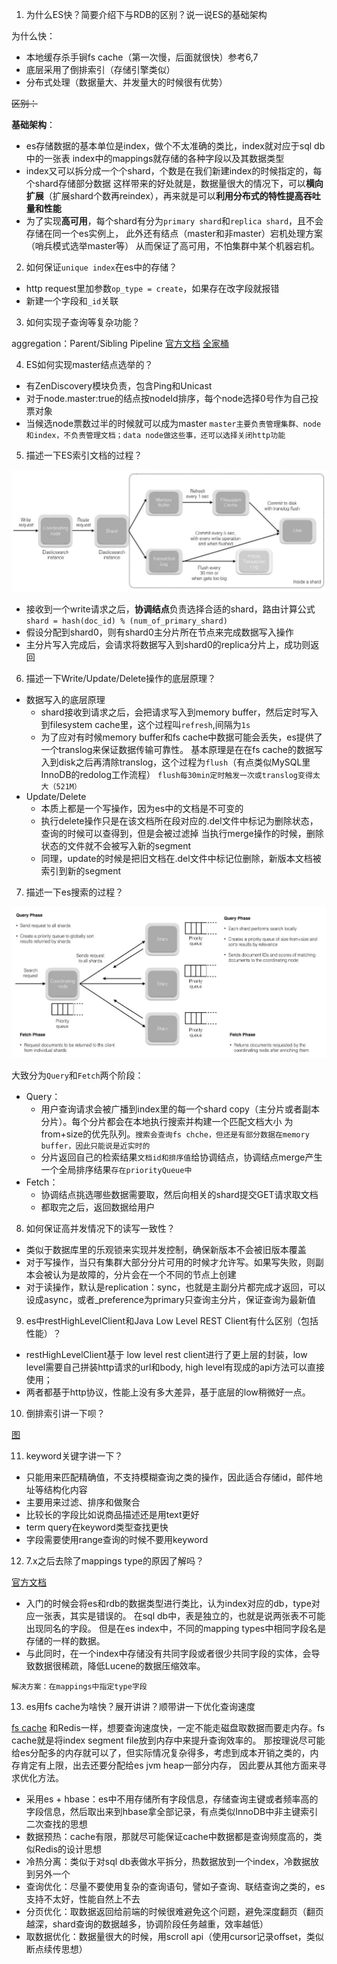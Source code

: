 1. 为什么ES快？简要介绍下与RDB的区别？说一说ES的基础架构

为什么快：
- 本地缓存杀手锏fs cache（第一次慢，后面就很快）参考6,7
- 底层采用了倒排索引（存储引擎类似）
- 分布式处理（数据量大、并发量大的时候很有优势）

~~区别：~~

**基础架构**：

- es存储数据的基本单位是index，做个不太准确的类比，index就对应于sql db中的一张表
index中的mappings就存储的各种字段以及其数据类型
- index又可以拆分成一个个shard，个数是在我们新建index的时候指定的，每个shard存储部分数据
这样带来的好处就是，数据量很大的情况下，可以**横向扩展**（扩展shard个数再reindex），再来就是可以**利用分布式的特性提高吞吐量和性能**
- 为了实现**高可用**，每个shard有分为`primary shard`和`replica shard`，且不会存储在同一个es实例上，
此外还有结点（master和非master）宕机处理方案（哨兵模式选举master等）
从而保证了高可用，不怕集群中某个机器宕机。

2. 如何保证`unique index`在es中的存储？

- http request里加参数`op_type = create`，如果存在改字段就报错
- 新建一个字段和`_id`关联

3. 如何实现子查询等复杂功能？

aggregation：Parent/Sibling Pipeline [官方文档](https://www.elastic.co/guide/en/elasticsearch/reference/current/search-aggregations-pipeline.html)
[全家桶](https://blog.csdn.net/wangxiaotongfan/category_5593095.html)

4. ES如何实现master结点选举的？

- 有ZenDiscovery模块负责，包含Ping和Unicast
- 对于node.master:true的结点按nodeId排序，每个node选择0号作为自己投票对象
- 当候选node票数过半的时候就可以成为master
`master主要负责管理集群、node和index，不负责管理文档；data node做这些事，还可以选择关闭http功能`

5. 描述一下ES索引文档的过程？

![索引文件的过程](../images/esindexfile.png)

- 接收到一个write请求之后，**协调结点**负责选择合适的shard，路由计算公式`shard = hash(doc_id) % (num_of_primary_shard)`
- 假设分配到shard0，则有shard0主分片所在节点来完成数据写入操作
- 主分片写入完成后，会请求将数据写入到shard0的replica分片上，成功则返回

6. 描述一下Write/Update/Delete操作的底层原理？

- 数据写入的底层原理
    - shard接收到请求之后，会把请求写入到memory buffer，然后定时写入到filesystem cache里，这个过程叫`refresh`,间隔为`1s`
    - 为了应对有时候memory buffer和fs cache中数据可能会丢失，es提供了一个translog来保证数据传输可靠性。
    基本原理是在在fs cache的数据写入到disk之后再清除translog，这个过程为`flush`（有点类似MySQL里InnoDB的redolog工作流程）
    `flush每30min定时触发一次或translog变得太大（521M）`
- Update/Delete
    - 本质上都是一个写操作，因为es中的文档是不可变的
    - 执行delete操作只是在该文档所在段对应的.del文件中标记为删除状态，查询的时候可以查得到，但是会被过滤掉
    当执行merge操作的时候，删除状态的文件就不会被写入新的segment
    - 同理，update的时候是把旧文档在.del文件中标记位删除，新版本文档被索引到新的segment

7. 描述一下es搜索的过程？

![Query & Fetch](../images/searchdoc.png)

大致分为`Query`和`Fetch`两个阶段：

- Query：
  - 用户查询请求会被广播到index里的每一个shard copy（主分片或者副本分片）。每个分片都会在本地执行搜索并构建一个匹配文档大小
为from+size的优先队列。`搜索会查询fs chche，但还是有部分数据在memory buffer，因此只能说是近实时的`
  - 分片返回自己的检索结果`文档id和排序值`给协调结点，协调结点merge产生一个全局排序结果`存在priorityQueue中`
- Fetch：
  - 协调结点挑选哪些数据需要取，然后向相关的shard提交GET请求取文档
  - 都取完之后，返回数据给用户 

8. 如何保证高并发情况下的读写一致性？

- 类似于数据库里的乐观锁来实现并发控制，确保新版本不会被旧版本覆盖
- 对于写操作，当只有集群大部分分片可用的时候才允许写。如果写失败，则副本会被认为是故障的，分片会在一个不同的节点上创建
- 对于读操作，默认是replication：sync，也就是主副分片都完成才返回，可以设成async，或者_preference为primary只查询主分片，保证查询为最新值

9. es中restHighLevelClient和Java Low Level REST Client有什么区别（包括性能）？

- restHighLevelClient基于 low level rest client进行了更上层的封装，low level需要自己拼装http请求的url和body, high level有现成的api方法可以直接使用；
- 两者都基于http协议，性能上没有多大差异，基于底层的low稍微好一点。

10. 倒排索引讲一下呗？

[图](../images/inverse-index.jpg)

11. keyword关键字讲一下？

- 只能用来匹配精确值，不支持模糊查询之类的操作，因此适合存储id，邮件地址等结构化内容
- 主要用来过滤、排序和做聚合
- 比较长的字段比如说商品描述还是用text更好
- term query在keyword类型查找更快
- 字段需要使用range查询的时候不要用keyword

12. 7.x之后去除了mappings type的原因了解吗？

[官方文档](https://www.elastic.co/guide/en/elasticsearch/reference/current/removal-of-types.html)
- 入门的时候会将es和rdb的数据类型进行类比，认为index对应的db，type对应一张表，其实是错误的。
在sql db中，表是独立的，也就是说两张表不可能出现同名的字段。
但是在es index中，不同的mapping types中相同字段名是存储的一样的数据。
- 与此同时，在一个index中存储没有共同字段或者很少共同字段的实体，会导致数据很稀疏，降低Lucene的数据压缩效率。

`解决方案：在mappings中指定type字段`

13. es用fs cache为啥快？展开讲讲？顺带讲一下优化查询速度

[fs cache](../images/es-search-process.png)
和Redis一样，想要查询速度快，一定不能走磁盘取数据而要走内存。fs cache就是将index segment file放到内存中来提升查询效率的。
那按理说尽可能给es分配多的内存就可以了，但实际情况复杂得多，考虑到成本开销之类的，内存肯定有上限，出去还要分配给es jvm heap一部分内存，
因此要从其他方面来寻求优化方法。

- 采用es + hbase：es中不用存储所有字段信息，存储查询主键或者频率高的字段信息，然后取出来到hbase拿全部记录，有点类似InnoDB中非主键索引二次查找的思想
- 数据预热：cache有限，那就尽可能保证cache中数据都是查询频度高的，类似Redis的设计思想
- 冷热分离：类似于对sql db表做水平拆分，热数据放到一个index，冷数据放到另外一个
- 查询优化：尽量不要使用复杂的查询语句，譬如子查询、联结查询之类的，es支持不太好，性能自然上不去
- 分页优化：取数据返回给前端的时候很难避免这个问题，避免深度翻页（翻页越深，shard查询的数据越多，协调阶段任务越重，效率越低）
- 取数据优化：数据量很大的时候，用scroll api（使用cursor记录offset，类似断点续传思想）